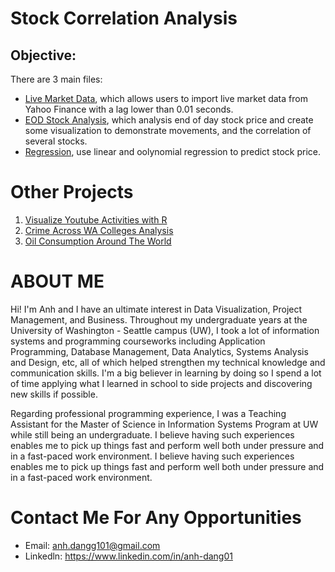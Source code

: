 # Stock Correlation Analysis

## Objective:

There are 3 main files:
- [Live Market Data](https://github.com/anhdang1/stock-correlation-analysis/blob/main/live_market_data.ipynb), which allows users to import live market data from Yahoo Finance with a lag lower than 0.01 seconds.
- [EOD Stock Analysis](https://github.com/anhdang1/stock-correlation-analysis/blob/main/Practice_eod_analysis_demo.ipynb), which analysis end of day stock price and create some visualization to demonstrate movements, and the correlation of several stocks.
- [Regression](https://github.com/anhdang1/stock-correlation-analysis/blob/main/regressions.ipynb), use linear and oolynomial regression to predict stock price. 

# Other Projects
1. [Visualize Youtube Activities with R](https://github.com/anhdang1/visualize-youtube-activities-with-R)
2. [Crime Across WA Colleges Analysis](https://anhdang1.shinyapps.io/crimes-in-wa-colleges/)
3. [Oil Consumption Around The World](https://github.com/anhdang1/climate_change)

# ABOUT ME
Hi! I'm Anh and I have an ultimate interest in Data Visualization, Project Management, and Business. Throughout my undergraduate years at the University of Washington - Seattle campus (UW), I took a lot of information systems and programming courseworks including Application Programming, Database Management, Data Analytics, Systems Analysis and Design, etc, all of which helped strengthen my technical knowledge and communication skills.
I'm a big believer in learning by doing so I spend a lot of time applying what I learned in school to side projects and discovering new skills if possible.

Regarding professional programming experience,  I was a Teaching Assistant for the Master of Science in Information Systems Program at UW while still being an undergraduate. I believe having such experiences enables me to pick up things fast and perform well both under pressure and in a fast-paced work environment.
I believe having such experiences enables me to pick up things fast and perform well both under pressure and in a fast-paced work environment.

# Contact Me For Any Opportunities
- Email: anh.dangg101@gmail.com
- Linkedln: https://www.linkedin.com/in/anh-dang01 
